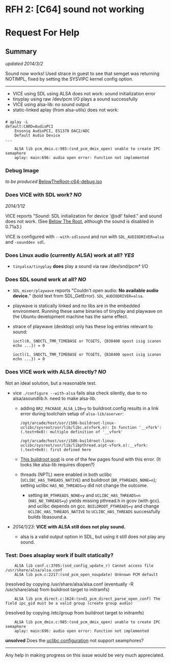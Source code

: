 # RFH 2: [C64] sound not working

# Request For Help

## Summary
*updated 2014/3/2*

Sound now works!  Used strace in guest to see that semget was returning
NOTIMPL, fixed by setting the SYSVIPC kernel config option.

---
* VICE using SDL using ALSA does not work: sound initialization error
* tinyplay using raw /dev/pcm I/O plays a sound successfully
* VICE using alsa-lib: no sound output
* static-linked aplay (from alsa-utils) does not work:


### 

    # aplay -L
    default:CARD=AudioPCI
        Ensoniq AudioPCI, ES1370 DAC2/ADC
        Default Audio Device
    ...

        ALSA lib pcm_dmix.c:985:(snd_pcm_dmix_open) unable to create IPC semaphore
        aplay: main:696: audio open error: Function not implemented

### Debug Image

*to be produced* [BelowTheRoot-c64-debug.iso](BelowTheRoot-c64-debug.iso)

### Does VICE with SDL work?  *NO*
*2014/1/12*

VICE reports "Sound: SDL initialization for device '@sdl' failed." and sound
does not work.  (See [Below The Root](http://games.century-arcade.org/BelowTheRoot), although the sound is disabled in 0.71a3.)

VICE is configured with `--with-sdlsound` and run with `SDL_AUDIODRIVER=alsa`
and `-sounddev sdl`.

### Does Linux audio (currently ALSA) work at all?  *YES*

* `tinyalsa/tinyplay` **does** play a sound via raw /dev/snd/pcm* I/O

### Does SDL sound work at all? *NO*

* `SDL_mixer/playwave` reports "Couldn't open audio: **No available audio device.**"  (bold text from SDL_GetError).  `SDL_AUDIODRIVER=alsa`.

* playwave is statically linked and no libs are in the embedded environment.
Running these same binaries of tinyplay and playwave on the Ubuntu
development machine has the same effect.  

* strace of playwave (desktop) only has these log entries relevant to sound:

    `ioctl(0, SNDCTL_TMR_TIMEBASE or TCGETS, {B38400 opost isig icanon echo ...}) = 0`

    `ioctl(1, SNDCTL_TMR_TIMEBASE or TCGETS, {B38400 opost isig icanon echo ...}) = 0`

### Does VICE work with ALSA directly? *NO*

Not an ideal solution, but a reasonable test.

* vice `./configure --with-alsa` fails alsa check silently, due to no alsa/asoundlib.h.  need to make alsa-lib.
  * adding `BR2_PACKAGE_ALSA_LIB=y` to buildroot.config results in a link error during toolchain setup of `alsa-lib/aserver`:

    `/opt/arcade/host/usr/i586-buildroot-linux-uclibc/sysroot/usr/lib/libc.a(vfork.o): In function '__vfork':
(.text+0x0): multiple definition of '__vfork'`

    `/opt/arcade/host/usr/i586-buildroot-linux-uclibc/sysroot/usr/lib/libpthread.a(pt-vfork.o):__vfork:(.text+0x0): first defined here`

  * [This buildroot post](http://lists.busybox.net/pipermail/buildroot/2013-August/077020.html) is one of the few pages found with this error.  (It looks like alsa-lib requires dlopen?)
  * threads (NPTL) were enabled in both uclibc (`UCLIBC_HAS_THREADS_NATIVE`) and buildroot (`BR_PTHREADS_NONE=n`); setting uclibc `HAS_NO_THREADS=y` did not change the outcome.
     * setting `BR_PTHREADS_NONE=y` and `UCLIBC_HAS_THREADS=n` (`HAS_NO_THREADS=y`) yields missing pthread.h in gcov (with gcc).  and uclibc depends on gcc.  `BUILDROOT_PTHREADS=y` and change `UCLIBC_HAS_THREADS_NATIVE` to `UCLIBC_HAS_THREADS` successfully builds libasound.a.
     
* *2014/1/23*: **VICE with ALSA still does not play sound.**
  * alsa is a valid output option in SDL, but using it still does not play any sound.

### Test: Does alsaplay work if built statically?

        ALSA lib conf.c:3705:(snd_config_update_r) Cannot access file /usr/share/alsa/alsa.conf
        ALSA lib pcm.c:2217:(snd_pcm_open_noupdate) Unknown PCM default

(resolved by copying /usr/share/alsa/alsa.conf (eventually -R /usr/share/alsa) from buildroot target to initramfs)

        ALSA lib pcm_direct.c:1624:(snd1_pcm_direct_parse_open_conf) The field ipc_gid must be a valid group (create group audio)

(resolved by copying /etc/group from buildroot target to initramfs)
    
        ALSA lib pcm_dmix.c:985:(snd_pcm_dmix_open) unable to create IPC semaphore
        aplay: main:696: audio open error: Function not implemented

**unsolved**  Does the [uclibc configuration](https://github.com/century-arcade/src/blob/master/uclibc.config) not support seamphores?

---
Any help in making progress on this issue would be very much appreciated.

